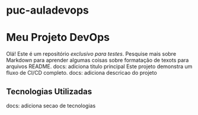 # puc-auladevops
# Meu Projeto DevOps

Olá!
Este é um repositório *exclusivo para testes*.
Pesquise mais sobre Markdown para aprender algumas coisas sobre formatação 
de texots para arquivos README.
docs: adiciona titulo principal
Este projeto demonstra um fluxo de CI/CD completo.
docs: adiciona descricao do projeto

## Tecnologias Utilizadas
docs: adiciona secao de tecnologias
